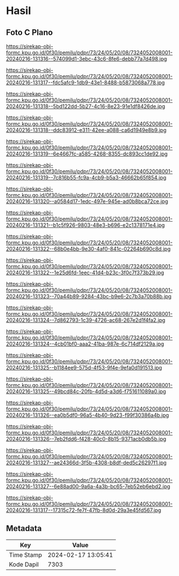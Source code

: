 # Hasil

## Foto C Plano

https://sirekap-obj-formc.kpu.go.id/0f30/pemilu/pdpr/73/24/05/20/08/7324052008001-20240216-131316--574099d1-3ebc-43c6-8fe6-debb77a7d498.jpg

https://sirekap-obj-formc.kpu.go.id/0f30/pemilu/pdpr/73/24/05/20/08/7324052008001-20240216-131317--fdc5afc9-1db9-43e1-8488-b5873068a778.jpg

https://sirekap-obj-formc.kpu.go.id/0f30/pemilu/pdpr/73/24/05/20/08/7324052008001-20240216-131318--5bd122dd-5b27-4c16-8e23-91e1df8426de.jpg

https://sirekap-obj-formc.kpu.go.id/0f30/pemilu/pdpr/73/24/05/20/08/7324052008001-20240216-131318--ddc83912-e311-42ee-a088-ca6d1949e8b9.jpg

https://sirekap-obj-formc.kpu.go.id/0f30/pemilu/pdpr/73/24/05/20/08/7324052008001-20240216-131319--6e4667fc-a585-4268-8355-dc893cc1de92.jpg

https://sirekap-obj-formc.kpu.go.id/0f30/pemilu/pdpr/73/24/05/20/08/7324052008001-20240216-131319--7c816b55-fc9a-4cb9-b5a3-46662b65f854.jpg

https://sirekap-obj-formc.kpu.go.id/0f30/pemilu/pdpr/73/24/05/20/08/7324052008001-20240216-131320--a0584d17-1edc-497e-945e-ad0b8bca72ce.jpg

https://sirekap-obj-formc.kpu.go.id/0f30/pemilu/pdpr/73/24/05/20/08/7324052008001-20240216-131321--b1c5f926-9803-48e3-b696-e2c1378171e4.jpg

https://sirekap-obj-formc.kpu.go.id/0f30/pemilu/pdpr/73/24/05/20/08/7324052008001-20240216-131322--68b0e4bb-9e30-4af0-841c-02264b690c8d.jpg

https://sirekap-obj-formc.kpu.go.id/0f30/pemilu/pdpr/73/24/05/20/08/7324052008001-20240216-131322--1e25d6fd-1eec-41d4-b23c-3f0c7f373b29.jpg

https://sirekap-obj-formc.kpu.go.id/0f30/pemilu/pdpr/73/24/05/20/08/7324052008001-20240216-131323--70a44b89-9284-43bc-b9e6-2c7b3a70b88b.jpg

https://sirekap-obj-formc.kpu.go.id/0f30/pemilu/pdpr/73/24/05/20/08/7324052008001-20240216-131324--7d862793-1c39-4726-ac68-267e2d1f4fa2.jpg

https://sirekap-obj-formc.kpu.go.id/0f30/pemilu/pdpr/73/24/05/20/08/7324052008001-20240216-131324--4cb01bf0-aaa2-41ba-987e-6c714df2129a.jpg

https://sirekap-obj-formc.kpu.go.id/0f30/pemilu/pdpr/73/24/05/20/08/7324052008001-20240216-131325--b1184ee9-575d-4f53-9f4e-9efa0d191513.jpg

https://sirekap-obj-formc.kpu.go.id/0f30/pemilu/pdpr/73/24/05/20/08/7324052008001-20240216-131325--49bcd84c-20fb-4d5d-a3d6-f751611089a0.jpg

https://sirekap-obj-formc.kpu.go.id/0f30/pemilu/pdpr/73/24/05/20/08/7324052008001-20240216-131326--ea0b5df0-96a5-4b40-9d23-f99f30386a4b.jpg

https://sirekap-obj-formc.kpu.go.id/0f30/pemilu/pdpr/73/24/05/20/08/7324052008001-20240216-131326--7eb2fdd6-f428-40c0-8b15-9371acb0db5b.jpg

https://sirekap-obj-formc.kpu.go.id/0f30/pemilu/pdpr/73/24/05/20/08/7324052008001-20240216-131327--ae24366d-3f5b-4308-b8df-ded5c26297f1.jpg

https://sirekap-obj-formc.kpu.go.id/0f30/pemilu/pdpr/73/24/05/20/08/7324052008001-20240216-131327--6e88ad00-9a6a-4a3b-bc65-7eb52eb6ebd2.jpg

https://sirekap-obj-formc.kpu.go.id/0f30/pemilu/pdpr/73/24/05/20/08/7324052008001-20240216-131317--17315c72-fe7f-47fb-8d0d-29a3e45fd567.jpg


## Metadata

| Key        | Value               |
| ---------- | ------------------- |
| Time Stamp | 2024-02-17 13:05:41 |
| Kode Dapil | 7303                |



